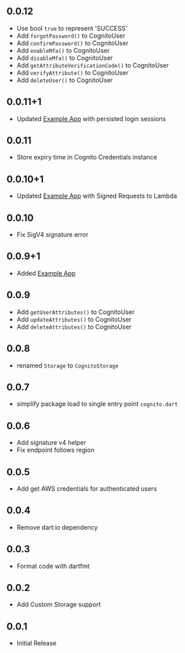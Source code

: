 ## 0.0.12

- Use bool `true` to represent 'SUCCESS'
- Add `forgotPassword()` to CognitoUser
- Add `confirmPassword()` to CognitoUser
- Add `enableMfa()` to CognitoUser
- Add `disableMfa()` to CognitoUser
- Add `getAttributeVerificationCode()` to CognitoUser
- Add `verifyAttribute()` to CognitoUser
- Add `deleteUser()` to CognitoUser

## 0.0.11+1

- Updated [Example App](https://github.com/jonsaw/amazon-cognito-identity-dart/tree/master/example) with persisted login sessions

## 0.0.11

- Store expiry time in Cognito Credentials instance

## 0.0.10+1

- Updated [Example App](https://github.com/jonsaw/amazon-cognito-identity-dart/tree/master/example) with Signed Requests to Lambda

## 0.0.10

- Fix SigV4 signature error

## 0.0.9+1

- Added [Example App](https://github.com/jonsaw/amazon-cognito-identity-dart/tree/master/example)

## 0.0.9

- Add `getUserAttributes()` to CognitoUser
- Add `updateAttributes()` to CognitoUser
- Add `deleteAttributes()` to CognitoUser

## 0.0.8

- renamed `Storage` to `CognitoStorage`

## 0.0.7

- simplify package load to single entry point `cognito.dart`

## 0.0.6

- Add signature v4 helper
- Fix endpoint follows region

## 0.0.5

- Add get AWS credentials for authenticated users

## 0.0.4

- Remove dart:io dependency

## 0.0.3

- Format code with dartfmt

## 0.0.2

- Add Custom Storage support

## 0.0.1

- Initial Release
